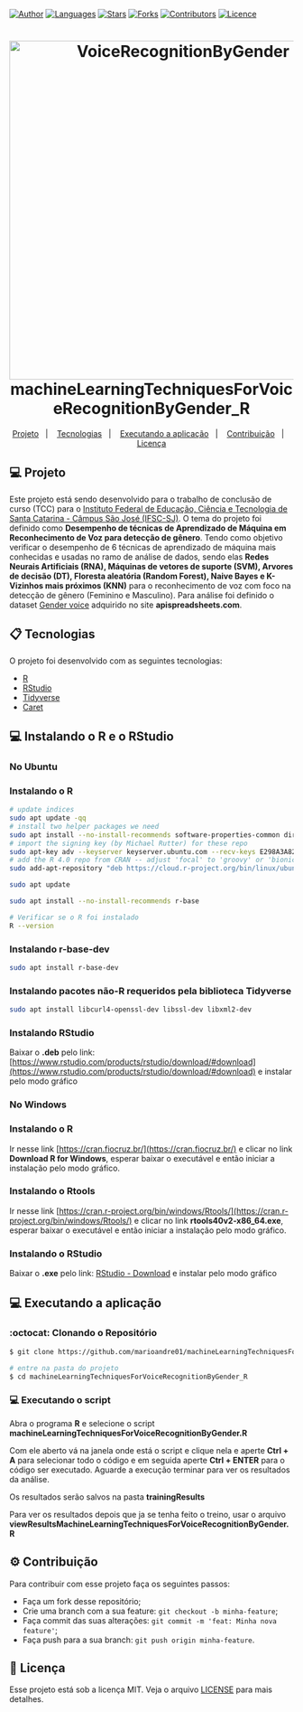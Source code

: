 [![Author](https://img.shields.io/badge/author-marioandre01-61dafb?style=flat-square)](https://github.com/marioandre01)
[![Languages](https://img.shields.io/github/languages/count/marioandre01/machineLearningTechniquesForVoiceRecognitionByGender_R?color=%2361dafb&style=flat-square)](#)
[![Stars](https://img.shields.io/github/stars/marioandre01/machineLearningTechniquesForVoiceRecognitionByGender_R?color=61dafb&style=flat-square)](https://github.com/marioandre01/machineLearningTechniquesForVoiceRecognitionByGender_R/stargazers)
[![Forks](https://img.shields.io/github/forks/marioandre01/machineLearningTechniquesForVoiceRecognitionByGender_R?color=%2361dafb&style=flat-square)](https://github.com/marioandre01/machineLearningTechniquesForVoiceRecognitionByGender_R/network/members)
[![Contributors](https://img.shields.io/github/contributors/marioandre01/machineLearningTechniquesForVoiceRecognitionByGender_R?color=61dafb&style=flat-square)](https://github.com/marioandre01/machineLearningTechniquesForVoiceRecognitionByGender_R/graphs/contributors)
[![Licence](https://img.shields.io/github/license/marioandre01/machineLearningTechniquesForVoiceRecognitionByGender_R?color=%2361dafb&style=flat-square)](https://github.com/marioandre01/machineLearningTechniquesForVoiceRecognitionByGender_R/blob/master/LICENCE.md)


<h1 align="center">
  <img alt="VoiceRecognitionByGender" title="VoiceRecognitionByGender" src="https://estatsite.com.br/wp-content/uploads/2020/07/cover.png" width="600px" />
  <br>
  machineLearningTechniquesForVoiceRecognitionByGender_R
</h1>

<p align="center"> 
  <a href="#-projeto">Projeto</a>&nbsp;&nbsp;&nbsp;|&nbsp;&nbsp;&nbsp;
  <a href="#-tecnologias">Tecnologias</a>&nbsp;&nbsp;&nbsp;|&nbsp;&nbsp;&nbsp;
  <!-- <a href="#-layout">Layout</a>&nbsp;&nbsp;&nbsp;|&nbsp;&nbsp;&nbsp; -->
  <a href="#-executando-a-aplicação">Executando a aplicação</a>&nbsp;&nbsp;&nbsp;|&nbsp;&nbsp;&nbsp;
  <a href="#gear-contribuição">Contribuição</a>&nbsp;&nbsp;&nbsp;|&nbsp;&nbsp;&nbsp;
  <a href="#memo-licença">Licença</a>
</p>

## 💻 Projeto

Este projeto está sendo desenvolvido para o trabalho de conclusão de curso (TCC) para o [Instituto Federal de Educação, Ciência e Tecnologia de Santa Catarina - Câmpus São José (IFSC-SJ)](https://www.ifsc.edu.br/web/campus-sao-jose). O tema do projeto foi definido como **Desempenho de técnicas de Aprendizado de Máquina em Reconhecimento de Voz para detecção de gênero**. Tendo como objetivo verificar o desempenho de 6 técnicas de aprendizado de máquina mais conhecidas e usadas no ramo de análise de dados, sendo elas **Redes Neurais Artificiais (RNA), Máquinas de vetores de suporte (SVM), Arvores de decisão (DT), Floresta aleatória (Random Forest), Naive Bayes e K-Vizinhos mais próximos (KNN)** para o reconhecimento de voz com foco na detecção de gênero (Feminino e Masculino). Para análise foi definido o dataset [Gender voice](https://www.apispreadsheets.com/datasets/119) adquirido no site **apispreadsheets.com**.

<!-- O resultado da aplicação pode ser acessado através da seguinte URL: 
[https://machineLearningTechniquesForVoiceRecognitionByGender_R.vercel.app/](https://machineLearningTechniquesForVoiceRecognitionByGender_R.vercel.app/) -->


## 📋 Tecnologias

O projeto foi desenvolvido com as seguintes tecnologias:

- [R](https://www.r-project.org/)
- [RStudio](https://www.rstudio.com/)
- [Tidyverse](https://www.tidyverse.org/)
- [Caret](https://topepo.github.io/caret/)
<!-- ## 🎨 Layout

### 💻 Web 

<p align="center">
  <img alt="Podcastr web" title="Podcastr web" src="public/podcastr-tela01.png" width="800px">
  <img alt="Podcastr web" title="Podcastr web" src="public/podcastr-tela02.png" width="800px">
  <img alt="Podcastr web" title="Podcastr web" src="public/podcastr-tela03.png" width="800px">
</p>
</p> -->

<!-- ### 📱 Mobile  -->
<!-- <p align="center">
  <img alt="Move.it mobile" title="Move.it mobile" src="img/onePiece_quiz_tela_mobile.png" width="250px">
</p> -->

## 💻 Instalando o R e o RStudio
### No Ubuntu
### Instalando o R
```bash
# update indices
sudo apt update -qq
# install two helper packages we need
sudo apt install --no-install-recommends software-properties-common dirmngr
# import the signing key (by Michael Rutter) for these repo
sudo apt-key adv --keyserver keyserver.ubuntu.com --recv-keys E298A3A825C0D65DFD57CBB651716619E084DAB9
# add the R 4.0 repo from CRAN -- adjust 'focal' to 'groovy' or 'bionic' as needed
sudo add-apt-repository "deb https://cloud.r-project.org/bin/linux/ubuntu $(lsb_release -cs)-cran40/"

sudo apt update

sudo apt install --no-install-recommends r-base

# Verificar se o R foi instalado
R --version
```
### Instalando r-base-dev
```bash
sudo apt install r-base-dev
```

### Instalando pacotes não-R requeridos pela biblioteca Tidyverse
```bash
sudo apt install libcurl4-openssl-dev libssl-dev libxml2-dev
```

### Instalando RStudio
Baixar o **.deb** pelo link: [https://www.rstudio.com/products/rstudio/download/#download](https://www.rstudio.com/products/rstudio/download/#download) e instalar pelo modo gráfico

### No Windows
### Instalando o R
Ir nesse link [https://cran.fiocruz.br/](https://cran.fiocruz.br/) e clicar no link **Download R for Windows**, esperar baixar o executável e então iniciar a instalação pelo modo gráfico.

### Instalando o Rtools
Ir nesse link [https://cran.r-project.org/bin/windows/Rtools/](https://cran.r-project.org/bin/windows/Rtools/) e clicar no link **rtools40v2-x86_64.exe**, esperar baixar o executável e então iniciar a instalação pelo modo gráfico.

### Instalando o RStudio
Baixar o **.exe** pelo link: [RStudio - Download](https://www.rstudio.com/products/rstudio/download/#download) e instalar pelo modo gráfico

## 💻 Executando a aplicação

### :octocat: Clonando o Repositório

```bash
$ git clone https://github.com/marioandre01/machineLearningTechniquesForVoiceRecognitionByGender_R.git

# entre na pasta do projeto
$ cd machineLearningTechniquesForVoiceRecognitionByGender_R
```
### 💻 Executando o script

Abra o programa **R** e selecione o script **machineLearningTechniquesForVoiceRecognitionByGender.R**

Com ele aberto vá na janela onde está o script e clique nela e aperte **Ctrl + A** para selecionar todo o código e em seguida aperte **Ctrl + ENTER** para o código ser executado. Aguarde a execução terminar para ver os resultados da análise.

Os resultados serão salvos na pasta **trainingResults**

Para ver os resultados depois que ja se tenha feito o treino, usar o arquivo **viewResultsMachineLearningTechniquesForVoiceRecognitionByGender.R**


## :gear: Contribuição

Para contribuir com esse projeto faça os seguintes passos:

- Faça um fork desse repositório;
- Crie uma branch com a sua feature: `git checkout -b minha-feature`;
- Faça commit das suas alterações: `git commit -m 'feat: Minha nova feature'`;
- Faça push para a sua branch: `git push origin minha-feature`.

## :memo: Licença

Esse projeto está sob a licença MIT. Veja o arquivo [LICENSE](./LICENSE.md) para mais detalhes.




